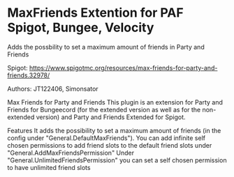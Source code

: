 # MaxFriends Extention for PAF Spigot, Bungee, Velocity
Adds the possbility to set a maximum amount of friends in Party and Friends

Spigot: https://www.spigotmc.org/resources/max-friends-for-party-and-friends.32978/

Authors: JT122406, Simonsator

Max Friends for Party and Friends​
This plugin is an extension for Party and Friends for Bungeecord (for the extended version as well as for the non-extended version) and Party and Friends Extended for Spigot.

Features​
It adds the possibility to set a maximum amount of friends (in the config under "General.DefaultMaxFriends").
You can add infinite self chosen permissions to add friend slots to the default friend slots under "General.AddMaxFriendsPermission"
Under "General.UnlimitedFriendsPermission" you can set a self chosen permission to have unlimited friend slots
